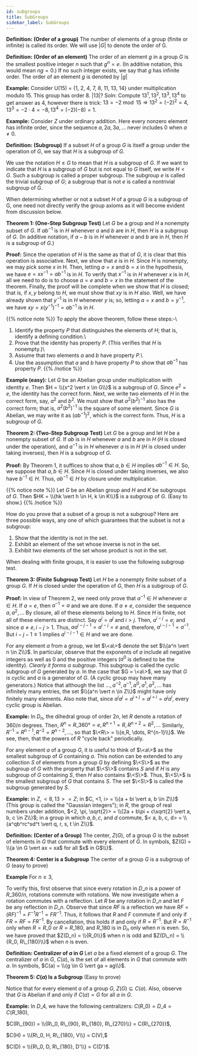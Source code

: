 ```yaml
---
id: subgroups
title: SubGroups 
sidebar_label: SubGroups 
---
```

**Definition: (Order of a group)** The number of elements of a group (finite or infinite) is called its order. We will use $\vert G \vert$ to denote the order of G.

**Definition: (Order of an element)** The order of an element $g$ in a group $G$ is the smallest positive integer $n$ such that $g^n = e$. (In additive notation, this would mean $ng = 0$.) If no such integer exists, we say that $g$ has infinite order. The order of an element $g$ is denoted by $\vert g \vert$

**Example:** Consider U(15) = {1, 2, 4, 7, 8, 11, 13, 14} under multiplication modulo 15. This group has order 8. $\vert 13 \vert$? Soln: Compute $13^1, 13^2, 13^3, 13^4$ to get answer as 4, however there is trick: $13 = -2 \bmod 15 \Rightarrow 13^2 = (-2)^2 = 4, 13^3 = -2 \cdot 4 = -8, 13^4 = (-2)(-8) = 1.$

**Example:** Consider $Z$ under ordinary addition. Here every nonzero element has infinite order, since the sequence $a, 2a, 3a, \dots$ never includes 0 when $a \neq 0$.

**Definition: (Subgroup)** If a subset $H$ of a group $G$ is itself a group under the operation of $G$, we say that $H$ is a subgroup of $G$.

We use the notation $H \leq G$ to mean that $H$ is a subgroup of $G$. If we want to indicate that $H$ is a subgroup of $G$ but is not equal to $G$ itself, we write $H < G$. Such a subgroup is called a proper subgroup. The subgroup ${e}$ is called the trivial subgroup of $G$; a subgroup that is not ${e}$ is called a nontrivial subgroup of G.

When determining whether or not a subset $H$ of a group $G$ is a subgroup of G, one need not directly verify the group axioms as it will become evident from discussion below.

**Theorem 1: (One-Step Subgroup Test)**
Let $G$ be a group and $H$ a nonempty subset of $G$. If $ab^{-1}$ is in $H$ whenever $a$ and $b$ are in $H$, then $H$ is a subgroup of $G$. (In additive notation, if $a - b$ is in $H$ whenever $a$ and $b$ are in $H$, then $H$ is a subgroup of $G$.)

**Proof:** Since the operation of $H$ is the same as that of $G$, it is clear that this operation is associative. Next, we show that $e$ is in $H$. Since $H$ is nonempty, we may pick some $x$ in H. Then, letting $a = x$ and $b = x$ in the hypothesis, we have $e = xx^{-1} = ab^{-1}$ is in $H$. To verify that $x^{-1}$ is in $H$ whenever $x$ is in $H$, all we need to do is to choose $a = e$ and $b = x$ in the statement of the theorem. Finally, the proof will be complete when we show that $H$ is closed; that is, if $x, y$ belong to $H$, we must show that $xy$ is in $H$ also. Well, we have already shown that $y^{-1}$ is in $H$ whenever $y$ is; so, letting $a = x$ and $b = y^{-1}$, we have $xy = x(y^{-1})^{-1} = ab^{-1}$ is in $H$.

{{% notice note %}}
To apply the above theorem, follow these steps:-\\

1. Identify the property $P$ that distinguishes the elements of $H$; that is, identify a defining condition.\\
2. Prove that the identity has property $P$. (This verifies that $H$ is nonempty.)\\
3. Assume that two elements $a$ and $b$ have property $P$.\\
4. Use the assumption that $a$ and $b$ have property $P$ to show that $ab^{-1}$ has property $P$.
   {{% /notice %}}

**Example (easy):** Let $G$ be an Abelian group under multiplication with identity $e$. Then $H = \\{x^2 \vert x \in G\\}$ is a subgroup of $G$. Since $e^2 = e$, the identity has the correct form. Next, we write two elements of $H$ in the correct form, say, $a^2$ and $b^2$. We must show that $a^2(b^2)^{-1}$ also has the correct form; that is, $a^2(b^2)^{-1}$ is the square of some element. Since $G$ is Abelian, we may write it as $(ab^{-1})^2$, which is the correct form. Thus, $H$ is a subgroup of $G$.

**Theorem 2: (Two-Step Subgroup Test)**
Let $G$ be a group and let $H$ be a nonempty subset of $G$. If $ab$ is in $H$ whenever $a$ and $b$ are in $H$ ($H$ is closed under the operation), and $a^{-1}$ is in $H$ whenever $a$ is in $H$ ($H$ is closed under taking inverses), then $H$ is a subgroup of $G$.

**Proof:**
By Theorem 1, it suffices to show that $a, b \in H$ implies $ab^{-1} \in H$. So, we suppose that $a, b \in H$. Since $H$ is closed under taking inverses, we also have $b^{-1} \in H$. Thus, $ab^{-1} \in H$ by closure under multiplication.

{{% notice note %}}
Let $G$ be an Abelian group and $H$ and $K$ be subgroups
of $G$. Then $HK = \\{hk \vert h \in H, k \in K\\}$ is a subgroup of $G$. (Easy to show.)
{{% /notice %}}

How do you prove that a subset of a group is not a subgroup? Here are three possible ways, any one of which guarantees that the subset is not a subgroup:

1. Show that the identity is not in the set.
2. Exhibit an element of the set whose inverse is not in the set.
3. Exhibit two elements of the set whose product is not in the set.

When dealing with finite groups, it is easier to use the following subgroup test.

**Theorem 3: (Finite Subgroup Test)** Let $H$ be a nonempty finite subset of a group $G$. If $H$ is closed under the operation of $G$, then $H$ is a subgroup of $G$.

**Proof:** In view of Theorem 2, we need only prove that $a^{-1} \in H$ whenever $a \in H$. If $a = e$, then $a^{-1} = a$ and we are done. If $a \neq e$, consider the sequence $a, a^2, \dots$ By closure, all of these elements belong to $H$. Since $H$ is finite, not all of these elements are distinct. Say $a^i = a^j$ and $i > j$. Then, $a^{i-j} = e$; and since $a \neq e, i - j > 1$. Thus, $aa^{i-j-1} = a^{i-j} = e$ and, therefore, $a^{i-j-1} = a^{-1}$. But $i - j - 1 \geq 1$ implies $a^{i-j-1} \in H$ and we are done.

For any element $a$ from a group, we let $\<a\>$ denote the set $\\{a^n \vert n \in Z\\}$. In particular, observe that the exponents of $a$ include all negative integers as well as 0 and the positive integers ($a^0$ is defined to be the identity). _Clearly it forms a subgroup_. This subgroup is called the cyclic subgroup of $G$ generated by $a$.
In the case that $G = \<a\>$, we say that $G$ is cyclic and $a$ is a generator of $G$. (A cyclic group may have many generators.) Notice that although the list $\dots, a^{-2}, a^{-1}, a^0, a^1, a^2, \dots$ has infinitely many entries, the set $\\{a^n \vert n \in Z\\}$ might have only finitely many elements. Also note that, since $a^ia^j = a^{i+j} = a^{j+i} = a^ja^i$, every cyclic group is Abelian.

**Example:** In $D_n$, the dihedral group of order $2n$, let $R$ denote a rotation of $360/n$ degrees. Then,
$R^n = R\_{360°} = e, R^{n+1} = R, R^{n+2} = R^2, \dots$ Similarly, $R^{-1} = R^{n-1}, R^{-2} = R^{n-2}, \dots$, so that $\<R\> = \\{e,R, \dots, R^{n-1}\\}$. We see, then, that the powers of $R$ "cycle back" periodically.

For any element $a$ of a group $G$, it is useful to think of $\<a\>$ as the smallest subgroup of $G$ containing $a$. This notion can be extended to any collection $S$ of elements from a group $G$ by defining $\<S\>$ as the subgroup of $G$ with the property that $\<S\>$ contains $S$ and if $H$ is any subgroup of $G$ containing $S$, then $H$ also contains $\<S\>$. Thus, $\<S\>$ is the smallest subgroup of $G$ that contains $S$. The set $\<S\>$ is called the subgroup generated by $S$.

**Example:** in $Z, <8, 13> = Z$; in $C, <1, i> = \\{a + bi \vert a, b \in Z\\}$ (This group is called the "Gaussian integers"); in $R$, the group of real numbers under addition, $<2, \pi, \sqrt{2}> = \\{2a + b\pi + c\sqrt{2} \vert a, b, c \in Z\\}$; in a group in which $a, b, c,$ and $d$ commute, $< a, b, c, d> = \\{a^qb^rc^sd^t \vert q, r, s, t \in Z\\}$.

**Definition: (Center of a Group)**
The center, $Z(G)$, of a group $G$ is the subset of elements in $G$ that commute with every element of $G$. In symbols, $Z(G) = \\{a \in G \vert ax = xa$ for all $x$ in G$\\}$.

**Theorem 4: Center is a Subgroup** The center of a group $G$ is a subgroup of $G$ (easy to prove)

**Example** For $n \geq 3$,

<script type="math/tex">% <![CDATA[
Z(D_n) =
\begin{cases} 
  \{R_0, R_{180}\} & \text{when n is even}\\ 
  \{R_0\} & \text{when n is odd} 
\end{cases} %]]></script>

To verify this, first observe that since every rotation in $D\_n$ is a power of $R\_{360/n}$, rotations commute with rotations. We now investigate when a rotation commutes with a reflection. Let $R$ be any rotation in $D\_n$ and let $F$ be any reflection in $D\_n$. Observe that since $RF$ is a reflection we have $RF = (RF)^{-1} = F^{-1}R^{-1} = FR^{-1}$. Thus, it follows that $R$ and $F$ commute if and only if $FR = RF = FR^{-1}$. By cancellation, this holds if and only if $R = R^{-1}$. But $R=R^{-1}$ only when $R=R\_0$ or $R=R\_{180}$, and $R\_{180}$ is in $D_n$ only when $n$ is even. So, we have proved that $Z(D_n) = \\{R_0\\}$ when $n$ is odd and $Z(D\_n) = \\{R_0, R\_{180}\\}$ when $n$ is even.

**Definition: Centralizer of $a$ in $G$**
Let $a$ be a fixed element of a group $G$. The centralizer of $a$ in $G$, $C(a)$, is the set of all elements in $G$ that commute with $a$. In symbols, $C(a) = \\{g \in G \vert ga = ag\\}$.

**Theorem 5: $C(a)$ Is a Subgroup** (Easy to prove)

Notice that for every element $a$ of a group $G$, $Z(G) \subseteq C(a)$. Also, observe that $G$ is Abelian if and only if $C(a) = G$ for all $a$ in $G$.

**Example:** In $D\_4$, we have the following centralizers:
$C(R\_0) = D\_4 = C(R\_{180})$,

$C(R\_{90}) = \\{R\_0, R\_{90}, R\_{180}, R\_{270}\\} = C(R\_{270})$,

$C(H) = \\{R\_0, H, R\_{180}, V\\} = C(V),$

$C(D) = \\{R\_0, D, R\_{180}, D'\\} = C(D')$.
